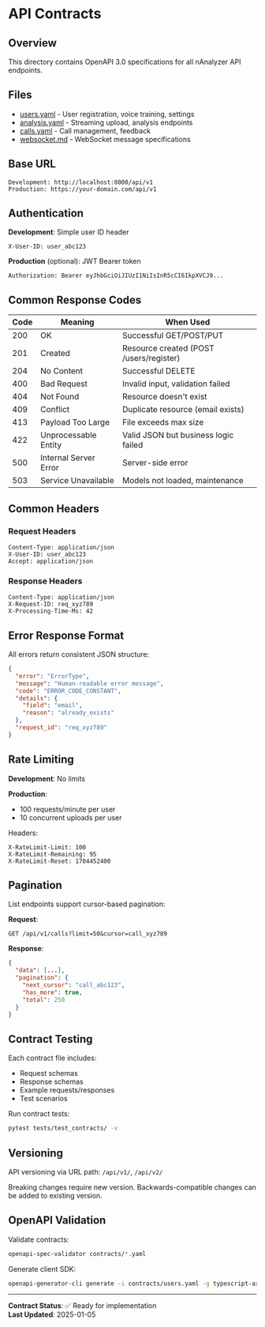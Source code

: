 # API Contracts

## Overview

This directory contains OpenAPI 3.0 specifications for all nAnalyzer API endpoints.

## Files

- [users.yaml](./users.yaml) - User registration, voice training, settings
- [analysis.yaml](./analysis.yaml) - Streaming upload, analysis endpoints
- [calls.yaml](./calls.yaml) - Call management, feedback
- [websocket.md](./websocket.md) - WebSocket message specifications

## Base URL

```
Development: http://localhost:8000/api/v1
Production: https://your-domain.com/api/v1
```

## Authentication

**Development**: Simple user ID header
```http
X-User-ID: user_abc123
```

**Production** (optional): JWT Bearer token
```http
Authorization: Bearer eyJhbGciOiJIUzI1NiIsInR5cCI6IkpXVCJ9...
```

## Common Response Codes

| Code | Meaning | When Used |
|------|---------|-----------|
| 200 | OK | Successful GET/POST/PUT |
| 201 | Created | Resource created (POST /users/register) |
| 204 | No Content | Successful DELETE |
| 400 | Bad Request | Invalid input, validation failed |
| 404 | Not Found | Resource doesn't exist |
| 409 | Conflict | Duplicate resource (email exists) |
| 413 | Payload Too Large | File exceeds max size |
| 422 | Unprocessable Entity | Valid JSON but business logic failed |
| 500 | Internal Server Error | Server-side error |
| 503 | Service Unavailable | Models not loaded, maintenance |

## Common Headers

### Request Headers
```http
Content-Type: application/json
X-User-ID: user_abc123
Accept: application/json
```

### Response Headers
```http
Content-Type: application/json
X-Request-ID: req_xyz789
X-Processing-Time-Ms: 42
```

## Error Response Format

All errors return consistent JSON structure:

```json
{
  "error": "ErrorType",
  "message": "Human-readable error message",
  "code": "ERROR_CODE_CONSTANT",
  "details": {
    "field": "email",
    "reason": "already_exists"
  },
  "request_id": "req_xyz789"
}
```

## Rate Limiting

**Development**: No limits

**Production**: 
- 100 requests/minute per user
- 10 concurrent uploads per user

Headers:
```http
X-RateLimit-Limit: 100
X-RateLimit-Remaining: 95
X-RateLimit-Reset: 1704452400
```

## Pagination

List endpoints support cursor-based pagination:

**Request**:
```http
GET /api/v1/calls?limit=50&cursor=call_xyz789
```

**Response**:
```json
{
  "data": [...],
  "pagination": {
    "next_cursor": "call_abc123",
    "has_more": true,
    "total": 250
  }
}
```

## Contract Testing

Each contract file includes:
- Request schemas
- Response schemas
- Example requests/responses
- Test scenarios

Run contract tests:
```bash
pytest tests/test_contracts/ -v
```

## Versioning

API versioning via URL path: `/api/v1/`, `/api/v2/`

Breaking changes require new version. Backwards-compatible changes can be added to existing version.

## OpenAPI Validation

Validate contracts:
```bash
openapi-spec-validator contracts/*.yaml
```

Generate client SDK:
```bash
openapi-generator-cli generate -i contracts/users.yaml -g typescript-axios -o frontend/src/generated
```

---

**Contract Status**: ✅ Ready for implementation  
**Last Updated**: 2025-01-05
